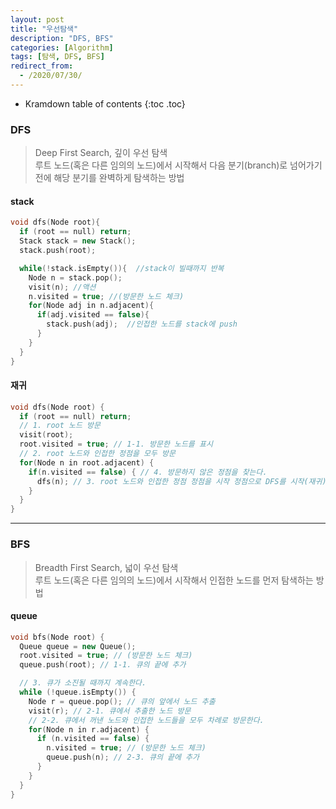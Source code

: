 ```yaml
---
layout: post
title: "우선탐색"
description: "DFS, BFS"
categories: [Algorithm]
tags: [탐색, DFS, BFS]
redirect_from:
  - /2020/07/30/
---
```


* Kramdown table of contents
{:toc .toc}

### DFS    
> Deep First Search, 깊이 우선 탐색    
> 루트 노드(혹은 다른 임의의 노드)에서 시작해서 다음 분기(branch)로 넘어가기 전에 해당 분기를 완벽하게 탐색하는 방법      


#### stack
~~~ c++    
void dfs(Node root){
  if (root == null) return;
  Stack stack = new Stack();
  stack.push(root);

  while(!stack.isEmpty()){  //stack이 빌때까지 반복
    Node n = stack.pop();
    visit(n); //액션
    n.visited = true; //(방문한 노드 체크)
    for(Node adj in n.adjacent){  
      if(adj.visited == false){
        stack.push(adj);  //인접한 노드를 stack에 push
      }
    }
  }
}
~~~    

#### 재귀
~~~ c++    
void dfs(Node root) {
  if (root == null) return;
  // 1. root 노드 방문
  visit(root);
  root.visited = true; // 1-1. 방문한 노드를 표시
  // 2. root 노드와 인접한 정점을 모두 방문
  for(Node n in root.adjacent) {
    if(n.visited == false) { // 4. 방문하지 않은 정점을 찾는다.
      dfs(n); // 3. root 노드와 인접한 정점 정점을 시작 정점으로 DFS를 시작(재귀)
    }
  }
}
~~~    

-----------------------------------------------------

### BFS    
> Breadth First Search, 넓이 우선 탐색     
> 루트 노드(혹은 다른 임의의 노드)에서 시작해서 인접한 노드를 먼저 탐색하는 방법    


#### queue    
~~~ c++    
void bfs(Node root) {
  Queue queue = new Queue();
  root.visited = true; // (방문한 노드 체크)
  queue.push(root); // 1-1. 큐의 끝에 추가

  // 3. 큐가 소진될 때까지 계속한다.
  while (!queue.isEmpty()) {
    Node r = queue.pop(); // 큐의 앞에서 노드 추출
    visit(r); // 2-1. 큐에서 추출한 노드 방문
    // 2-2. 큐에서 꺼낸 노드와 인접한 노드들을 모두 차례로 방문한다.
    for(Node n in r.adjacent) {
      if (n.visited == false) {
        n.visited = true; // (방문한 노드 체크)
        queue.push(n); // 2-3. 큐의 끝에 추가
      }
    }
  }
}
~~~    
